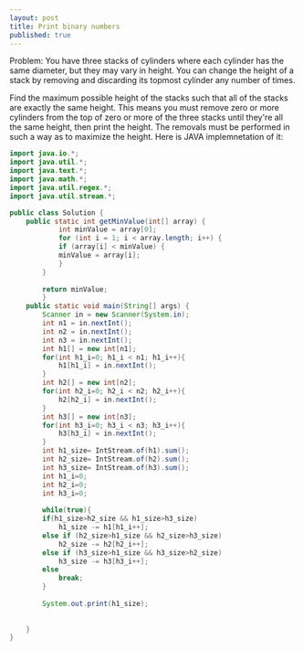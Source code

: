 ```yaml
---
layout: post
title: Print binary numbers
published: true
---
```

Problem:
You have three stacks of cylinders where each cylinder has the same diameter, but they may vary in height. You can change the height of a stack by removing and discarding its topmost cylinder any number of times.

Find the maximum possible height of the stacks such that all of the stacks are exactly the same height. This means you must remove zero or more cylinders from the top of zero or more of the three stacks until they're all the same height, then print the height. The removals must be performed in such a way as to maximize the height.
Here is JAVA implemnetation of it:
``` java
import java.io.*;
import java.util.*;
import java.text.*;
import java.math.*;
import java.util.regex.*;
import java.util.stream.*;

public class Solution {
    public static int getMinValue(int[] array) {
            int minValue = array[0];
            for (int i = 1; i < array.length; i++) {
            if (array[i] < minValue) {
            minValue = array[i];
            }
        }
               
        return minValue;
        }
    public static void main(String[] args) {
        Scanner in = new Scanner(System.in);
        int n1 = in.nextInt();
        int n2 = in.nextInt();
        int n3 = in.nextInt();
        int h1[] = new int[n1];
        for(int h1_i=0; h1_i < n1; h1_i++){
            h1[h1_i] = in.nextInt();
        }
        int h2[] = new int[n2];
        for(int h2_i=0; h2_i < n2; h2_i++){
            h2[h2_i] = in.nextInt();
        }
        int h3[] = new int[n3];
        for(int h3_i=0; h3_i < n3; h3_i++){
            h3[h3_i] = in.nextInt();
        }
        int h1_size= IntStream.of(h1).sum();
        int h2_size= IntStream.of(h2).sum();
        int h3_size= IntStream.of(h3).sum();
        int h1_i=0;
        int h2_i=0;
        int h3_i=0;
       
        while(true){
        if(h1_size>h2_size && h1_size>h3_size)
            h1_size -= h1[h1_i++];
        else if (h2_size>h1_size && h2_size>h3_size)    
            h2_size -= h2[h2_i++];
        else if (h3_size>h1_size && h3_size>h2_size)    
            h3_size -= h3[h3_i++];
        else
            break;
        }
       
        System.out.print(h1_size);
       
       
    }
}
```
